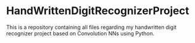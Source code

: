 # HandWrittenDigitRecognizerProject
This is a repository containing all files regarding my handwritten digit recognizer project based on Convolution NNs using Python.

